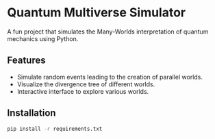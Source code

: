 # Quantum Multiverse Simulator

A fun project that simulates the Many-Worlds interpretation of quantum mechanics using Python.

## Features

- Simulate random events leading to the creation of parallel worlds.
- Visualize the divergence tree of different worlds.
- Interactive interface to explore various worlds.

## Installation

```bash
pip install -r requirements.txt
